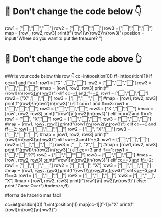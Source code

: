 # 🚨 Don't change the code below 👇
row1 = ["⬜️","️⬜️","️⬜️"]
row2 = ["⬜️","⬜️","️⬜️"]
row3 = ["⬜️️","⬜️️","⬜️️"]
map = [row1, row2, row3]
print(f"{row1}\n{row2}\n{row3}")
position = input("Where do you want to put the treasure? ")
# 🚨 Don't change the code above 👆

#Write your code below this row 👇
cc=int(position[0])
ff=int(position[1])
if cc==1 and ff==1:
    row1 = ["X" ,"️⬜️","️⬜️"]
    row2 = ["⬜️","⬜️","️⬜️"]
    row3 = ["⬜️","⬜️","⬜️"]
    #map = [row1, row2, row3]
    print(f"{row1}\n{row2}\n{row3}")
elif cc==1 and ff==2:
    row1 = ["️⬜","️⬜️","️⬜️"]
    row2 = ["X" ,"⬜️","️⬜️"]
    row3 = ["⬜️","⬜️","⬜️"]
    #map = [row1, row2, row3]
    print(f"{row1}\n{row2}\n{row3}")
elif cc==1 and ff==3:
    row1 = ["️⬜","️⬜️","️⬜️"]
    row2 = ["⬜️","⬜️","️⬜️"]
    row3 = ["️X ","⬜️","⬜️"]
    #map = [row1, row2, row3]
    print(f"{row1}\n{row2}\n{row3}")
elif cc==2 and ff==1:
    row1 = ["️⬜", "️X","️⬜️"]
    row2 = ["⬜️","⬜️","️⬜️"]
    row3 = ["⬜️","⬜️","⬜️"]
    #map = [row1, row2, row3]
    print(f"{row1}\n{row2}\n{row3}")
elif cc==2 and ff==2:
    row1 = ["️⬜","⬜️","️⬜️"]
    row2 = ["⬜️", "X","️⬜️"]
    row3 = ["⬜️","⬜️","⬜️"]
    #map = [row1, row2, row3]
    print(f"{row1}\n{row2}\n{row3}")
elif cc==2 and ff==3:
    row1 = ["️⬜","⬜️","️⬜️"]
    row2 = ["⬜️","⬜️","️⬜️"]
    row3 = ["⬜️", "X","⬜️"]
    #map = [row1, row2, row3]
    print(f"{row1}\n{row2}\n{row3}")
elif cc==3 and ff==1:
    row1 = ["️⬜","⬜️","X"]
    row2 = ["⬜️","⬜️","️⬜️"]
    row3 = ["⬜️","️⬜️","⬜️"]
    #map = [row1, row2, row3]
    print(f"{row1}\n{row2}\n{row3}")
elif cc==3 and ff==2:
    row1 = ["️⬜","⬜️","️⬜"]
    row2 = ["⬜️","⬜️", "️X"]
    row3 = ["⬜️","️⬜️","⬜️"]
    #map = [row1, row2, row3]
    print(f"{row1}\n{row2}\n{row3}")
elif cc==3 and ff==3:
    row1 = ["️⬜","⬜️","️⬜"]
    row2 = ["⬜️","⬜️","⬜️"]
    row3 = ["⬜️","️⬜️", "️X"]
    #map = [row1, row2, row3]
    print(f"{row1}\n{row2}\n{row3}")
else:
    print("Game Over")
#print(cc,ff)


#forma de hacerlo mas facil 

cc=int(position[0])
ff=int(position[1])
map[cc-1][ff-1]="X"
print(f"{row1}\n{row2}\n{row3}")

